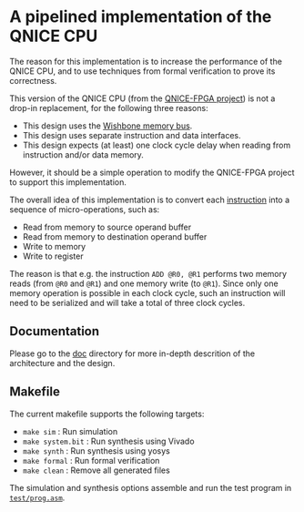 # A pipelined implementation of the QNICE CPU

The reason for this implementation is to increase the performance of the QNICE
CPU, and to use techniques from formal verification to prove its correctness.

This version of the QNICE CPU (from the [QNICE-FPGA
project](https://github.com/sy2002/QNICE-FPGA)) is not a drop-in replacement,
for the following three reasons:
* This design uses the [Wishbone memory
  bus](https://zipcpu.com/doc/wbspec_b4.pdf).
* This design uses separate instruction and data interfaces.
* This design expects (at least) one clock cycle delay when reading from
  instruction and/or data memory.

However, it should be a simple operation to modify the QNICE-FPGA project to
support this implementation.

The overall idea of this implementation is to convert each
[instruction](https://github.com/sy2002/QNICE-FPGA/blob/master/doc/intro/qnice_intro.pdf)
into a sequence of micro-operations, such as:
* Read from memory to source operand buffer
* Read from memory to destination operand buffer
* Write to memory
* Write to register

The reason is that e.g. the instruction `ADD @R0, @R1` performs two memory
reads (from `@R0` and `@R1`) and one memory write (to `@R1`). Since only one
memory operation is possible in each clock cycle, such an instruction will
need to be serialized and will take a total of three clock cycles.

## Documentation
Please go to the [doc](doc) directory for more in-depth descrition of the
architecture and the design.

## Makefile
The current makefile supports the following targets:
* `make sim`        : Run simulation
* `make system.bit` : Run synthesis using Vivado
* `make synth`      : Run synthesis using yosys
* `make formal`     : Run formal verification
* `make clean`      : Remove all generated files

The simulation and synthesis options assemble and run the test program in
[`test/prog.asm`](test/prog.asm).

